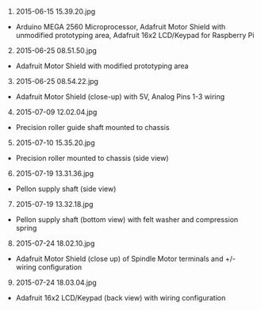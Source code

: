 1) 2015-06-15 15.39.20.jpg

- Arduino MEGA 2560 Microprocessor, Adafruit Motor Shield with unmodified prototyping area, Adafruit 16x2 LCD/Keypad for Raspberry Pi

2) 2015-06-25 08.51.50.jpg

- Adafruit Motor Shield with modified prototyping area

3) 2015-06-25 08.54.22.jpg

- Adafruit Motor Shield (close-up) with 5V, Analog Pins 1-3 wiring

4) 2015-07-09 12.02.04.jpg

- Precision roller guide shaft mounted to chassis

5) 2015-07-10 15.35.20.jpg

- Precision roller mounted to chassis (side view)

6) 2015-07-19 13.31.36.jpg

- Pellon supply shaft (side view)

7) 2015-07-19 13.32.18.jpg

- Pellon supply shaft (bottom view) with felt washer and compression spring

8) 2015-07-24 18.02.10.jpg

- Adafruit Motor Shield (close up) of Spindle Motor terminals and +/- wiring configuration

9) 2015-07-24 18.03.04.jpg

- Adafruit 16x2 LCD/Keypad (back view) with wiring configuration
